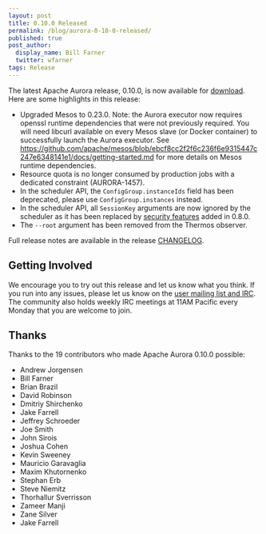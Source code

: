 ```yaml
---
layout: post
title: 0.10.0 Released
permalink: /blog/aurora-0-10-0-released/
published: true
post_author:
  display_name: Bill Farner
  twitter: wfarner
tags: Release
---
```


The latest Apache Aurora release, 0.10.0, is now available for
[download](http://aurora.apache.org/downloads/). Here are some highlights in this release:

* Upgraded Mesos to 0.23.0. Note: the Aurora executor now requires openssl runtime dependencies that
  were not previously required. You will need libcurl available on every Mesos slave (or Docker
  container) to successfully launch the Aurora executor. See
  https://github.com/apache/mesos/blob/ebcf8cc2f2f6c236f6e9315447c247e6348141e1/docs/getting-started.md
  for more details on Mesos runtime dependencies.
* Resource quota is no longer consumed by production jobs with a dedicated constraint (AURORA-1457).
* In the scheduler API, the `ConfigGroup.instanceIds` field has been deprecated, please use
  `ConfigGroup.instances` instead.
* In the scheduler API, all `SessionKey` arguments are now ignored by the scheduler as it has been
  replaced by [security features](/documentation/0.10.0/security/) added in 0.8.0.
* The `--root` argument has been removed from the Thermos observer.

Full release notes are available in the release [CHANGELOG](https://gitbox.apache.org/repos/asf?p=aurora.git&f=CHANGELOG&hb=refs/tags/rel/0.10.0).


## Getting Involved

We encourage you to try out this release and let us know what you think. If you run into any issues, please let us know on the [user mailing list and IRC](https://aurora.apache.org/community/). The community also holds weekly IRC meetings at 11AM Pacific every Monday that you are welcome to join.

## Thanks

Thanks to the 19 contributors who made Apache Aurora 0.10.0 possible:

* Andrew Jorgensen
* Bill Farner
* Brian Brazil
* David Robinson
* Dmitriy Shirchenko
* Jake Farrell
* Jeffrey Schroeder
* Joe Smith
* John Sirois
* Joshua Cohen
* Kevin Sweeney
* Mauricio Garavaglia
* Maxim Khutornenko
* Stephan Erb
* Steve Niemitz
* Thorhallur Sverrisson
* Zameer Manji
* Zane Silver
* Jake Farrell
